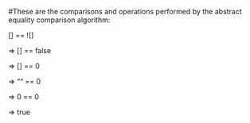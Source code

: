 #These are the comparisons and operations performed by the abstract equality comparison algorithm:

[] == ![]

=> [] == false

=> [] == 0

=> ““ == 0

=> 0 == 0

=> true
